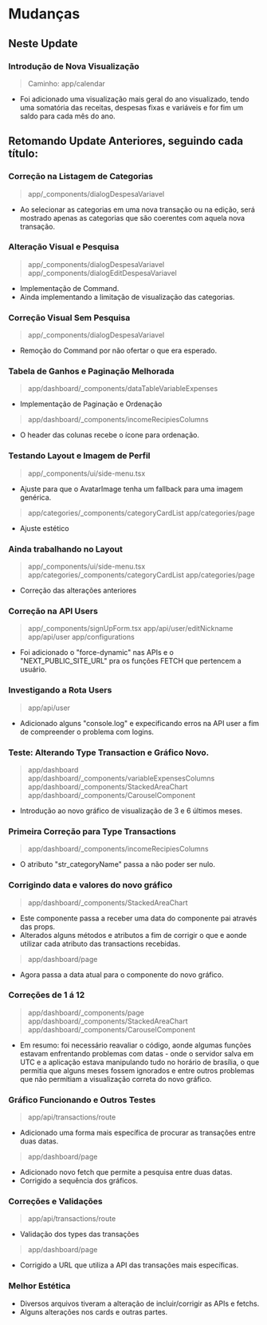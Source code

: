 # Mudanças
## Neste Update
### Introdução de Nova Visualização
> Caminho: app/calendar
- Foi adicionado uma visualização mais geral do ano visualizado, tendo uma somatória das receitas, despesas fixas e variáveis e for fim um saldo para cada mês do ano.
## Retomando Update Anteriores, seguindo cada título:
### Correção na Listagem de Categorias
> app/_components/dialogDespesaVariavel
- Ao selecionar as categorias em uma nova transação ou na edição, será mostrado apenas as categorias que são coerentes com aquela nova transação.
### Alteração Visual e Pesquisa
> app/_components/dialogDespesaVariavel
> app/_components/dialogEditDespesaVariavel
- Implementação de Command.
- Ainda implementando a limitação de visualização das categorias.
### Correção Visual Sem Pesquisa
> app/_components/dialogDespesaVariavel
- Remoção do Command por não ofertar o que era esperado.
### Tabela de Ganhos e Paginação Melhorada
> app/dashboard/_components/dataTableVariableExpenses
- Implementação de Paginação e Ordenação 
> app/dashboard/_components/incomeRecipiesColumns
- O header das colunas recebe o ícone para ordenação.
### Testando Layout e Imagem de Perfil
> app/_components/ui/side-menu.tsx
- Ajuste para que o AvatarImage tenha um fallback para uma imagem genérica.
> app/categories/_components/categoryCardList
> app/categories/page
- Ajuste estético
### Ainda trabalhando no Layout
> app/_components/ui/side-menu.tsx
> app/categories/_components/categoryCardList
> app/categories/page
- Correção das alterações anteriores
### Correção na API Users
> app/_components/signUpForm.tsx
> app/api/user/editNickname
> app/api/user
> app/configurations
- Foi adicionado o "force-dynamic" nas APIs e o "NEXT_PUBLIC_SITE_URL" pra os funções FETCH que pertencem a usuário.
### Investigando a Rota Users
> app/api/user
- Adicionado alguns "console.log" e expecificando erros na API user a fim de compreender o problema com logins.
### Teste: Alterando Type Transaction e Gráfico Novo.
> app/dashboard
> app/dashboard/_components/variableExpensesColumns
> app/dashboard/_components/StackedAreaChart
> app/dashboard/_components/CarouselComponent
- Introdução ao novo gráfico de visualização de 3 e 6 últimos meses.
### Primeira Correção para Type Transactions
> app/dashboard/_components/incomeRecipiesColumns
- O atributo "str_categoryName" passa a não poder ser nulo.
### Corrigindo data e valores do novo gráfico
> app/dashboard/_components/StackedAreaChart
- Este componente passa a receber uma data do componente pai através das props.
- Alterados alguns métodos e atributos a fim de corrigir o que e aonde utilizar cada atributo das transactions recebidas.
> app/dashboard/page
- Agora passa a data atual para o componente do novo gráfico.
### Correções de 1 á 12
> app/dashboard/_components/page
>  app/dashboard/_components/StackedAreaChart
> app/dashboard/_components/CarouselComponent
- Em resumo: foi necessário reavaliar o código, aonde algumas funções estavam enfrentando problemas com datas - onde o servidor salva em UTC e a aplicação estava manipulando tudo no horário de brasília, o que permitia que alguns meses fossem ignorados e entre outros problemas que não permitiam a visualização correta do novo gráfico. 
### Gráfico Funcionando e Outros Testes
> app/api/transactions/route
- Adicionado uma forma mais específica de procurar as transações entre duas datas.
> app/dashboard/page
- Adicionado novo fetch que permite a pesquisa entre duas datas.
- Corrigido a sequência dos gráficos.
### Correções e Validações
> app/api/transactions/route
- Validação dos types das transações
> app/dashboard/page
- Corrigido a URL que utiliza a API das transações mais específicas.
### Melhor Estética
- Diversos arquivos tiveram a alteração de incluir/corrigir as APIs e fetchs.
- Alguns alterações nos cards e outras partes.
